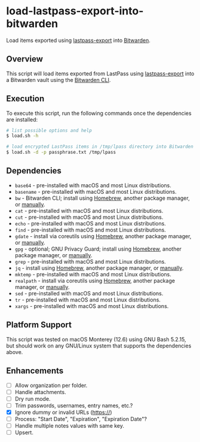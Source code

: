 # load-lastpass-export-into-bitwarden

Load items exported using [lastpass-export](https://github.com/ErinsMatthew/lastpass-export)
into [Bitwarden](https://bitwarden.com/).

## Overview

This script will load items exported from LastPass using
[lastpass-export](https://github.com/ErinsMatthew/lastpass-export) into a
Bitwarden vault using the [Bitwarden CLI](https://bitwarden.com/help/cli/).

## Execution

To execute this script, run the following commands once the
dependencies are installed:

```sh
# list possible options and help
$ load.sh -h

# load encrypted LastPass items in /tmp/lpass directory into Bitwarden
$ load.sh -d -p passphrase.txt /tmp/lpass
```

## Dependencies

- `base64` - pre-installed with macOS and most Linux distributions.
- `basename` - pre-installed with macOS and most Linux distributions.
- `bw` - Bitwarden CLI; install using [Homebrew](https://formulae.brew.sh/formula/bitwarden-cli), another package manager, or [manually](https://bitwarden.com/help/cli/).
- `cat` - pre-installed with macOS and most Linux distributions.
- `cut` - pre-installed with macOS and most Linux distributions.
- `echo` - pre-installed with macOS and most Linux distributions.
- `find` - pre-installed with macOS and most Linux distributions.
- `gdate` - install via coreutils using [Homebrew](https://formulae.brew.sh/formula/coreutils), another package manager, or [manually](https://www.gnu.org/software/coreutils/).
- `gpg` - optional; GNU Privacy Guard; install using [Homebrew](https://formulae.brew.sh/formula/gnupg), another package manager, or [manually](https://gnupg.org/).
- `grep` - pre-installed with macOS and most Linux distributions.
- `jq` - install using [Homebrew](https://formulae.brew.sh/formula/jq), another package manager, or [manually](https://stedolan.github.io/jq/).
- `mktemp` - pre-installed with macOS and most Linux distributions.
- `realpath` - install via coreutils using [Homebrew](https://formulae.brew.sh/formula/coreutils), another package manager, or [manually](https://www.gnu.org/software/coreutils/).
- `sed` - pre-installed with macOS and most Linux distributions.
- `tr` - pre-installed with macOS and most Linux distributions.
- `xargs` - pre-installed with macOS and most Linux distributions.

## Platform Support

This script was tested on macOS Monterey (12.6) using GNU Bash 5.2.15,
but should work on any GNU/Linux system that supports the dependencies
above.

## Enhancements

- [ ] Allow organization per folder.
- [ ] Handle attachments.
- [ ] Dry run mode.
- [ ] Trim passwords, usernames, entry names, etc.?
- [x] Ignore dummy or invalid URLs (<https://>)
- [ ] Process: "Start Date", "Expiration", "Expiration Date"?
- [ ] Handle multiple notes values with same key.
- [ ] Upsert.
